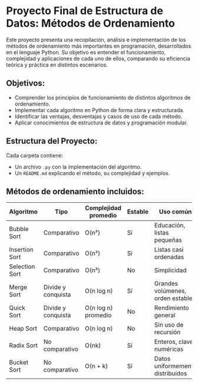 # Proyecto Final de Estructura de Datos: Métodos de Ordenamiento

Este proyecto presenta una recopilación, análisis e implementación de los métodos de ordenamiento más importantes en programación, desarrollados en el lenguaje Python. Su objetivo es entender el funcionamiento, complejidad y aplicaciones de cada uno de ellos, comparando su eficiencia teórica y práctica en distintos escenarios.

##  Objetivos:

- Comprender los principios de funcionamiento de distintos algoritmos de ordenamiento.
- Implementar cada algoritmo en Python de forma clara y estructurada.
- Identificar las ventajas, desventajas y casos de uso de cada método.
- Aplicar conocimientos de estructura de datos y programación modular.

##  Estructura del Proyecto:

Cada carpeta contiene:
- Un archivo `.py` con la implementación del algoritmo.
- Un `README.md` explicando el método, su complejidad y ejemplos.



##  Métodos de ordenamiento incluidos:

| Algoritmo       | Tipo             | Complejidad promedio | Estable | Uso común                       |
|------------------|------------------|------------------------|---------|---------------------------------|
| Bubble Sort      | Comparativo      | O(n²)                  | Sí      | Educación, listas pequeñas      |
| Insertion Sort   | Comparativo      | O(n²)                  | Sí      | Listas casi ordenadas           |
| Selection Sort   | Comparativo      | O(n²)                  | No      | Simplicidad                     |
| Merge Sort       | Divide y conquista | O(n log n)           | Sí      | Grandes volúmenes, orden estable|
| Quick Sort       | Divide y conquista | O(n log n) promedio  | No      | Rendimiento general             |
| Heap Sort        | Comparativo      | O(n log n)             | No      | Sin uso de recursión            |
| Radix Sort       | No comparativo   | O(nk)                  | Sí      | Enteros, claves numéricas       |
| Bucket Sort      | No comparativo   | O(n + k)               | Sí      | Datos uniformemente distribuidos|

